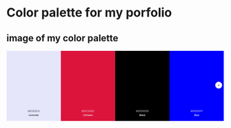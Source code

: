 # Color palette for my porfolio
## image of my color palette
![my color palette](images/palette.png)
